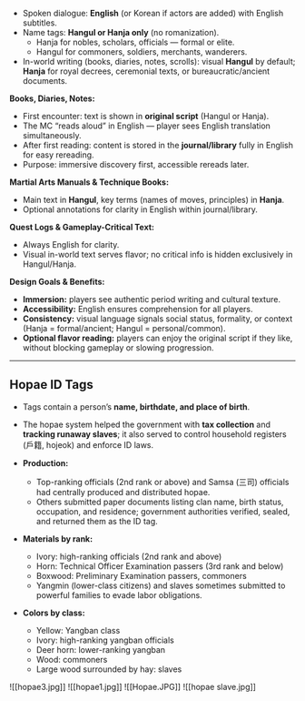 - Spoken dialogue: **English** (or Korean if actors are added) with English subtitles.
- Name tags: **Hangul or Hanja only** (no romanization).
    - Hanja for nobles, scholars, officials — formal or elite.
    - Hangul for commoners, soldiers, merchants, wanderers.
- In-world writing (books, diaries, notes, scrolls): visual **Hangul** by default; **Hanja** for royal decrees, ceremonial texts, or bureaucratic/ancient documents.

**Books, Diaries, Notes:**
- First encounter: text is shown in **original script** (Hangul or Hanja).
- The MC “reads aloud” in English — player sees English translation simultaneously.
- After first reading: content is stored in the **journal/library** fully in English for easy rereading.
- Purpose: immersive discovery first, accessible rereads later.

**Martial Arts Manuals & Technique Books:**
- Main text in **Hangul**, key terms (names of moves, principles) in **Hanja**.
- Optional annotations for clarity in English within journal/library.

**Quest Logs & Gameplay-Critical Text:**
- Always English for clarity.
- Visual in-world text serves flavor; no critical info is hidden exclusively in Hangul/Hanja.

**Design Goals & Benefits:**
- **Immersion:** players see authentic period writing and cultural texture.
- **Accessibility:** English ensures comprehension for all players.
- **Consistency:** visual language signals social status, formality, or context (Hanja = formal/ancient; Hangul = personal/common).
- **Optional flavor reading:** players can enjoy the original script if they like, without blocking gameplay or slowing progression.


---

## Hopae ID Tags
- Tags contain a person’s **name, birthdate, and place of birth**.
- The hopae system helped the government with **tax collection** and **tracking runaway slaves**; it also served to control household registers (戶籍, hojeok) and enforce ID laws.
- **Production:**
    - Top-ranking officials (2nd rank or above) and Samsa (三司) officials had centrally produced and distributed hopae.
    - Others submitted paper documents listing clan name, birth status, occupation, and residence; government authorities verified, sealed, and returned them as the ID tag.

- **Materials by rank:**
    - Ivory: high-ranking officials (2nd rank and above)
    - Horn: Technical Officer Examination passers (3rd rank and below)
    - Boxwood: Preliminary Examination passers, commoners
    - Yangmin (lower-class citizens) and slaves sometimes submitted to powerful families to evade labor obligations.

- **Colors by class:**
    - Yellow: Yangban class
    - Ivory: high-ranking yangban officials
    - Deer horn: lower-ranking yangban
    - Wood: commoners
    - Large wood surrounded by hay: slaves

![[hopae3.jpg]]
![[hopae1.jpg]]
![[Hopae.JPG]]
![[hopae slave.jpg]]